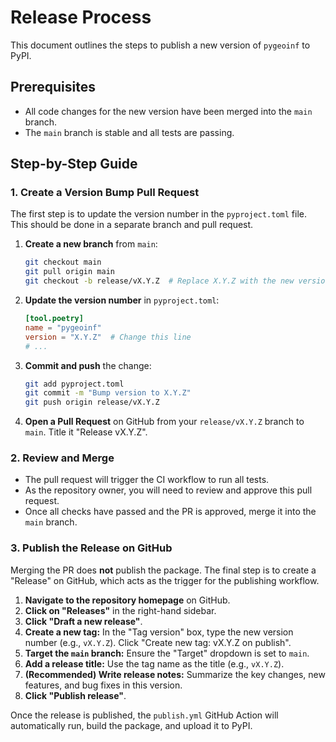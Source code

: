 # Release Process

This document outlines the steps to publish a new version of `pygeoinf` to PyPI.

## Prerequisites

- All code changes for the new version have been merged into the `main` branch.
- The `main` branch is stable and all tests are passing.

## Step-by-Step Guide

### 1. Create a Version Bump Pull Request

The first step is to update the version number in the `pyproject.toml` file. This should be done in a separate branch and pull request.

1.  **Create a new branch** from `main`:
    ```bash
    git checkout main
    git pull origin main
    git checkout -b release/vX.Y.Z  # Replace X.Y.Z with the new version
    ```

2.  **Update the version number** in `pyproject.toml`:
    ```toml
    [tool.poetry]
    name = "pygeoinf"
    version = "X.Y.Z"  # Change this line
    # ...
    ```

3.  **Commit and push** the change:
    ```bash
    git add pyproject.toml
    git commit -m "Bump version to X.Y.Z"
    git push origin release/vX.Y.Z
    ```

4.  **Open a Pull Request** on GitHub from your `release/vX.Y.Z` branch to `main`. Title it "Release vX.Y.Z".

### 2. Review and Merge

- The pull request will trigger the CI workflow to run all tests.
- As the repository owner, you will need to review and approve this pull request.
- Once all checks have passed and the PR is approved, merge it into the `main` branch.

### 3. Publish the Release on GitHub

Merging the PR does **not** publish the package. The final step is to create a "Release" on GitHub, which acts as the trigger for the publishing workflow.

1.  **Navigate to the repository homepage** on GitHub.
2.  **Click on "Releases"** in the right-hand sidebar.
3.  **Click "Draft a new release"**.
4.  **Create a new tag:** In the "Tag version" box, type the new version number (e.g., `vX.Y.Z`). Click "Create new tag: vX.Y.Z on publish".
5.  **Target the `main` branch:** Ensure the "Target" dropdown is set to `main`.
6.  **Add a release title:** Use the tag name as the title (e.g., `vX.Y.Z`).
7.  **(Recommended) Write release notes:** Summarize the key changes, new features, and bug fixes in this version.
8.  **Click "Publish release"**.

Once the release is published, the `publish.yml` GitHub Action will automatically run, build the package, and upload it to PyPI.


